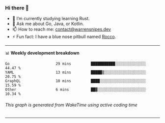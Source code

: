 ### Hi there 👋

- 🌱 I’m currently studying learning Rust.
- 💬 Ask me about Go, Java, or Kotlin.
- 📫 How to reach me: contact@warrensnipes.dev
- ⚡ Fun fact: I have a blue nose pitbull named [Rocco](https://i.imgur.com/iLsSCKu.jpg).

-------

📊 **Weekly development breakdown**
<!--START_SECTION:waka-->

```text
Go                     29 mins         ███████████░░░░░░░░░░░░░░   44.47 %
YAML                   13 mins         █████▒░░░░░░░░░░░░░░░░░░░   20.75 %
GraphQL                10 mins         ████░░░░░░░░░░░░░░░░░░░░░   15.59 %
Other                  6 mins          ██▓░░░░░░░░░░░░░░░░░░░░░░   10.34 %
```

<!--END_SECTION:waka-->
###### *This graph is generated from WakeTime using active coding time*
-------
